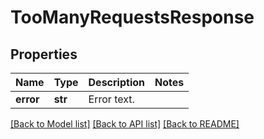 # TooManyRequestsResponse

## Properties
Name | Type | Description | Notes
------------ | ------------- | ------------- | -------------
**error** | **str** | Error text. | 

[[Back to Model list]](../README.md#documentation-for-models) [[Back to API list]](../README.md#documentation-for-api-endpoints) [[Back to README]](../README.md)

